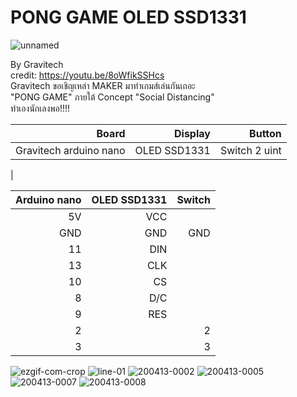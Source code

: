 # PONG GAME OLED SSD1331 

<img src="https://i.ibb.co/RT1GgMs/unnamed.png" alt="unnamed" border="0"><br />

By Gravitech                                          <br/>
credit: https://youtu.be/8oWfikSSHcs                  <br/>
Gravitech ขอเชิญเหล่า  MAKER มาทำเกมส์เล่นกันเถอะ          <br/>
"PONG GAME" ภายใต้ Concept "Social Distancing"          <br/>
ทำเองนักเลงพอ!!!!                                      <br/>              



| Board | Display | Button
| ------:| -----------:|---:|
| Gravitech arduino nano |   OLED SSD1331 | Switch 2 uint|
|

| Arduino nano | OLED SSD1331 | Switch
| ------:| -----------:|-----------:|
| 5V   |   VCC | |
| GND   |   GND | GND|
| 11   |   DIN | |
| 13   |   CLK | |
| 10   |   CS | |
|  8   |   D/C | |
|  9   |   RES | |
|  2   |    | 2|
|  3   |    | 3|

<img src="https://i.ibb.co/fC8YnBV/ezgif-com-crop.gif" alt="ezgif-com-crop" border="0">
<img src="https://i.ibb.co/7SHJDkV/line-01.jpg" alt="line-01" border="0">
<img src="https://i.ibb.co/hBBVtTS/200413-0002.jpg" alt="200413-0002" border="0">
<img src="https://i.ibb.co/5KJdHB2/200413-0005.jpg" alt="200413-0005" border="0">
<img src="https://i.ibb.co/1Zm2q2W/200413-0007.jpg" alt="200413-0007" border="0">
<img src="https://i.ibb.co/F8C9VMN/200413-0008.jpg" alt="200413-0008" border="0">
